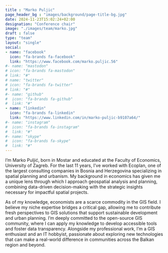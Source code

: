 ```yaml
---
title : "Marko Puljic"
page_header_bg : "images/background/page-title-bg.jpg"
date: 2024-11-23T15:02:24+02:00
designation: "Conference chair"
image: "./images/team/marko.jpg"
draft : false
type: "team"
layout: "single"
social:
- name: "facebook"
  icon: "fa-brands fa-facebook"
  link: "https://www.facebook.com/marko.puljic.56"
#- name: "mastodon"
# icon: "fa-brands fa-mastodon"
# link: "#"
# name: "twitter"
# icon: "fa-brands fa-twitter"
# link: "#"
#- name: "github"
#  icon: "fa-brands fa-github"
#  link: "#"
- name: "linkedin"
  icon: "fa-brands fa-linkedin"
  link: "https://www.linkedin.com/in/marko-puljic-b9107a64/"
#- name: "instagram"
#  icon: "fa-brands fa-instagram"
#  link: "#"
#- name: "skype"
#  icon: "fa-brands fa-skype"
#  link: "#"
---
```


I’m Marko Puljić, born in Mostar and educated at the Faculty of Economics, University of Zagreb. For the last 11 years, I’ve worked with Ecoplan, one of the largest consulting companies in Bosnia and Herzegovina specializing in spatial planning and urbanism. My background in economics has given me a unique lens through which I approach geospatial analysis and planning, combining data-driven decision-making with the strategic insights necessary for impactful spatial projects.

As of my knowledge, economists are a scarce commodity in the GIS field. I believe my niche expertise bridges a critical gap, allowing me to contribute fresh perspectives to GIS solutions that support sustainable development and urban planning. I’m deeply committed to the open-source GIS community, where I can apply my knowledge to develop accessible tools and foster data transparency. Alongside my professional work, I’m a GIS enthusiast and an IT hobbyist, passionate about exploring new technologies that can make a real-world difference in communities across the Balkan region and beyond.
